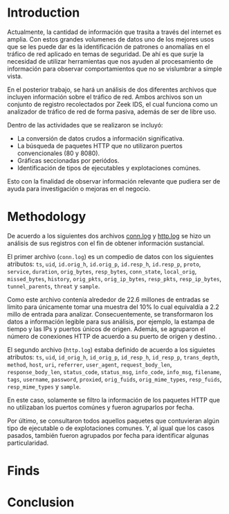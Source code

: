 # Introduction

Actualmente, la cantidad de información que trasita a través del internet es amplia. Con estos grandes volumenes de datos uno de los mejores usos que se les puede dar es la identificación de patrones o anomalías en el tráfico de red aplicado en temas de seguridad. De ahí es que surje la necesidad de utilizar herramientas que nos ayuden al procesamiento de información para observar comportamientos que no se vislumbrar a simple vista. 

En el posterior trabajo, se hará un análisis de dos diferentes archivos que incluyen información sobre el tráfico de red. Ambos archivos son un conjunto de registro recolectados por Zeek IDS, el cual funciona como un analizador de tráfico de red de forma pasiva, además de ser de libre uso. 

Dentro de las actividades que se realizaron se incluyó:

- La conversión de datos crudos a información significativa.
- La búsqueda de paquetes HTTP que no utilizaron puertos convencionales (80 y 8080). 
- Gráficas seccionadas por periódos. 
- Identificación de tipos de ejecutables y explotaciones comúnes. 

Esto con la finalidad de observar información relevante que pudiera ser de ayuda para investigación o mejoras en el negocio. 

# Methodology

De acuerdo a los siguientes dos archivos [conn.log](https://experiencia21.tec.mx/courses/112876/files/42291245/download?download_frd=1) y [http.log](https://experiencia21.tec.mx/courses/112876/files/43820536/download?download_frd=1) se hizo un análisis de sus registros con el fin de obtener información sustancial. 

El primer archivo (`conn.log`) es un compedio de datos con los siguientes atributos: `ts`, `uid`, `id.orig_h`, `id.orig_p`, `id.resp_h`, `id.resp_p`, `proto`, `service`, `duration`, `orig_bytes`, `resp_bytes`, `conn_state`, `local_orig`, `missed_bytes`, `history`, `orig_pkts`, `orig_ip_bytes`, `resp_pkts`, `resp_ip_bytes`, `tunnel_parents`, `threat` y `sample`.

Como este archivo contenía alrededor de 22.6 millones de entradas se limito para únicamente tomar una muestra del 10% lo cual equivaldía a 2.2 millo de entrada para analizar. Consecuentemente, se transformaron los datos a información legible para sus análisis, por ejemplo, la estampa de tiempo y las IPs y puertos únicos de origen. Además, se agruparon el número de conexiones HTTP de acuerdo a su puerto de origen y destino. . 

El segundo archivo (`http.log`) estaba definido de acuerdo a los siguietes atributos:  `ts`, `uid`, `id_orig_h`, `id_orig_p`, `id_resp_h`, `id_resp_p`, `trans_depth`, `method`, `host`, `uri`, `referrer`, `user_agent`, `request_body_len`, `response_body_len`, `status_code`, `status_msg`, `info_code`, `info_msg`, `filename`, `tags`, `username`, `password`, `proxied`, `orig_fuids`, `orig_mime_types`, `resp_fuids`, `resp_mime_types` y `sample`.

En este caso, solamente se filtro la información de los paquetes HTTP que no utilizaban los puertos comúnes y fueron agruparlos por fecha.

Por último, se consultaron todos aquellos paquetes que contuvieran algún tipo de ejecutable o de explotaciones comunes. Y, al igual que los casos pasados, también fueron agrupados por fecha para identificar algunas particularidad. 

# Finds

# Conclusion 